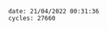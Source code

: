 

                date: 21/04/2022 00:31:36
                cycles: 27660

                         